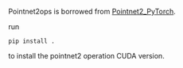 Pointnet2ops is borrowed from [Pointnet2_PyTorch](https://github.com/erikwijmans/Pointnet2_PyTorch).

run 
```
pip install .
```
to install the pointnet2 operation CUDA version.
